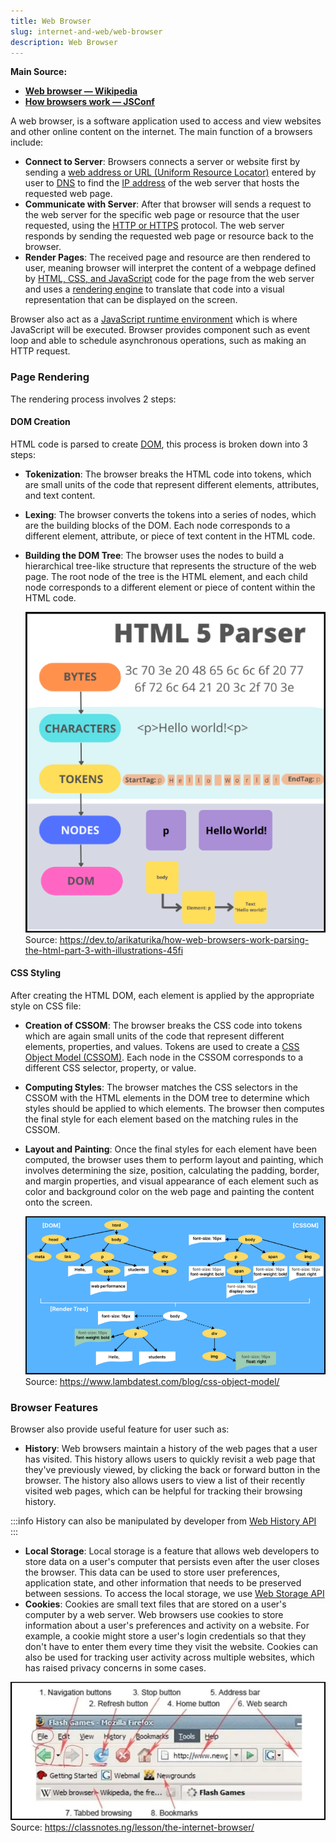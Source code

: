 ```yaml
---
title: Web Browser
slug: internet-and-web/web-browser
description: Web Browser
---
```


**Main Source:**

- **[Web browser — Wikipedia](https://en.wikipedia.org/wiki/Web_browser)**
- **[How browsers work — JSConf](https://youtu.be/0IsQqJ7pwhw)**

A web browser, is a software application used to access and view websites and other online content on the internet. The main function of a browsers include:

- **Connect to Server**: Browsers connects a server or website first by sending a [web address or URL (Uniform Resource Locator)](/internet-and-web/web-url) entered by user to [DNS](/computer-networking/dns) to find the [IP address](/computer-networking/ip-address) of the web server that hosts the requested web page.
- **Communicate with Server**: After that browser will sends a request to the web server for the specific web page or resource that the user requested, using the [HTTP or HTTPS](/computer-networking/http-https) protocol. The web server responds by sending the requested web page or resource back to the browser.
- **Render Pages**: The received page and resource are then rendered to user, meaning browser will interpret the content of a webpage defined by [HTML, CSS, and JavaScript](/internet-and-web/javascript#html--css--javascript) code for the page from the web server and uses a [rendering engine](/internet-and-web/javascript#v8-javascript-engine) to translate that code into a visual representation that can be displayed on the screen.

Browser also act as a [JavaScript runtime environment](/internet-and-web/javascript#javascript-run-time-environment) which is where JavaScript will be executed. Browser provides component such as event loop and able to schedule asynchronous operations, such as making an HTTP request.

### Page Rendering

The rendering process involves 2 steps:

#### DOM Creation

HTML code is parsed to create [DOM](/internet-and-web/html#html-dom), this process is broken down into 3 steps:

- **Tokenization**: The browser breaks the HTML code into tokens, which are small units of the code that represent different elements, attributes, and text content.
- **Lexing**: The browser converts the tokens into a series of nodes, which are the building blocks of the DOM. Each node corresponds to a different element, attribute, or piece of text content in the HTML code.
- **Building the DOM Tree**: The browser uses the nodes to build a hierarchical tree-like structure that represents the structure of the web page. The root node of the tree is the HTML element, and each child node corresponds to a different element or piece of content within the HTML code.

  ![HTML parsing process including](./html-parsing.png)  
  Source: https://dev.to/arikaturika/how-web-browsers-work-parsing-the-html-part-3-with-illustrations-45fi

#### CSS Styling

After creating the HTML DOM, each element is applied by the appropriate style on CSS file:

- **Creation of CSSOM**: The browser breaks the CSS code into tokens which are again small units of the code that represent different elements, properties, and values. Tokens are used to create a [CSS Object Model (CSSOM)](/internet-and-web/css#cssom). Each node in the CSSOM corresponds to a different CSS selector, property, or value.
- **Computing Styles**: The browser matches the CSS selectors in the CSSOM with the HTML elements in the DOM tree to determine which styles should be applied to which elements. The browser then computes the final style for each element based on the matching rules in the CSSOM.
- **Layout and Painting**: Once the final styles for each element have been computed, the browser uses them to perform layout and painting, which involves determining the size, position, calculating the padding, border, and margin properties, and visual appearance of each element such as color and background color on the web page and painting the content onto the screen.

  ![Render tree combining DOM and CSSOM](./render-tree.png)
  Source: https://www.lambdatest.com/blog/css-object-model/

### Browser Features

Browser also provide useful feature for user such as:

- **History**: Web browsers maintain a history of the web pages that a user has visited. This history allows users to quickly revisit a web page that they've previously viewed, by clicking the back or forward button in the browser. The history also allows users to view a list of their recently visited web pages, which can be helpful for tracking their browsing history.

 :::info
  History can also be manipulated by developer from [Web History API](https://www.w3schools.com/js/js_api_history.asp)
 :::

- **Local Storage**: Local storage is a feature that allows web developers to store data on a user's computer that persists even after the user closes the browser. This data can be used to store user preferences, application state, and other information that needs to be preserved between sessions. To access the local storage, we use [Web Storage API](https://www.w3schools.com/js/js_api_web_storage.asp)
- **Cookies**: Cookies are small text files that are stored on a user's computer by a web server. Web browsers use cookies to store information about a user's preferences and activity on a website. For example, a cookie might store a user's login credentials so that they don't have to enter them every time they visit the website. Cookies can also be used for tracking user activity across multiple websites, which has raised privacy concerns in some cases.

![Browser features such as navigation, web search, refresh button, bookmarks, address bar](./browser-features.png)  
Source: https://classnotes.ng/lesson/the-internet-browser/
